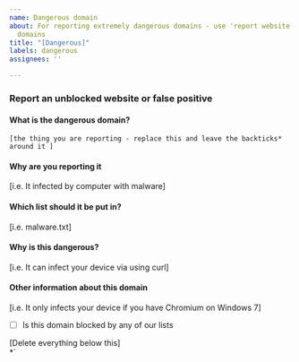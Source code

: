 ```yaml
---
name: Dangerous domain
about: For reporting extremely dangerous domains - use 'report website' for any other
  domains
title: "[Dangerous]"
labels: dangerous
assignees: ''

---
```


### Report an unblocked website or false positive
#### What is the dangerous domain?
`[the thing you are reporting - replace this and leave the backticks* around it ]`
#### Why are you reporting it
[i.e. It infected by computer with malware]
#### Which list should it be put in?
[i.e. malware.txt]
#### Why is this dangerous?
[i.e. It can infect your device via using curl]
#### Other information about this domain
[i.e. It only infects your device if you have Chromium on Windows 7]
- [ ] Is this domain blocked by any of our lists

[Delete everything below this] <br/>
*`
